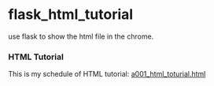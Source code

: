 # flask_html_tutorial
use flask to show the html file in the chrome.

### HTML Tutorial 

This is my schedule of HTML tutorial: [a001_html_toturial.html](http://127.0.0.1:5000/get_the_html_page/a001_html_toturial)
